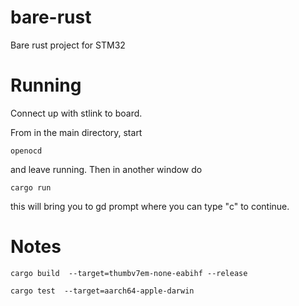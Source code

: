 # bare-rust

Bare rust project for STM32 

# Running

Connect up with stlink to board. 

From in the main directory, start
```aiignore
openocd
```
and leave running. Then in another window do 
```aiignore
cargo run
```
this will bring you to gd prompt where you can type "c" to continue.


# Notes

```aiignore
cargo build  --target=thumbv7em-none-eabihf --release
```

```aiignore
cargo test  --target=aarch64-apple-darwin
```

